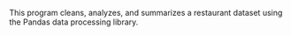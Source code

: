 This program cleans, analyzes, and summarizes a restaurant dataset using the Pandas data processing library. 
